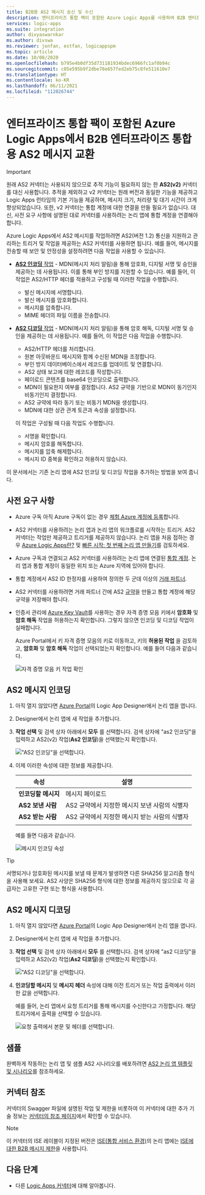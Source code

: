 ```yaml
---
title: B2B용 AS2 메시지 송신 및 수신
description: 엔터프라이즈 통합 팩이 포함된 Azure Logic Apps를 사용하여 B2B 엔터프라이즈 통합용 AS2 메시지 교환
services: logic-apps
ms.suite: integration
author: divyaswarnkar
ms.author: divswa
ms.reviewer: jonfan, estfan, logicappspm
ms.topic: article
ms.date: 10/08/2020
ms.openlocfilehash: b795e4b0df35d731181934bdec6966fc1af0b94c
ms.sourcegitcommit: c05e595b9f2dbe78e657fed2eb75c8fe511610e7
ms.translationtype: HT
ms.contentlocale: ko-KR
ms.lasthandoff: 06/11/2021
ms.locfileid: "112026744"
---
```

# <a name="exchange-as2-messages-for-b2b-enterprise-integration-in-azure-logic-apps-with-enterprise-integration-pack"></a>엔터프라이즈 통합 팩이 포함된 Azure Logic Apps에서 B2B 엔터프라이즈 통합용 AS2 메시지 교환

> [!IMPORTANT]
> 원래 AS2 커넥터는 사용되지 않으므로 추적 기능이 필요하지 않는 한 **AS2(v2)** 커넥터를 대신 사용합니다. 추적을 제외하고 v2 커넥터는 원래 버전과 동일한 기능을 제공하고 Logic Apps 런타임의 기본 기능을 제공하며, 메시지 크기, 처리량 및 대기 시간이 크게 향상되었습니다. 또한, v2 커넥터는 통합 계정에 대한 연결을 만들 필요가 없습니다. 대신, 사전 요구 사항에 설명된 대로 커넥터를 사용하려는 논리 앱에 통합 계정을 연결해야 합니다.

Azure Logic Apps에서 AS2 메시지를 작업하려면 AS2(버전 1.2) 통신을 지원하고 관리하는 트리거 및 작업을 제공하는 AS2 커넥터를 사용하면 됩니다. 예를 들어, 메시지를 전송할 때 보안 및 안정성을 설정하려면 다음 작업을 사용할 수 있습니다.

* [**AS2 인코딩** 작업](#encode) - MDN(메시지 처리 알림)을 통해 암호화, 디지털 서명 및 승인을 제공하는 데 사용됩니다. 이를 통해 부인 방지를 지원할 수 있습니다. 예를 들어, 이 작업은 AS2/HTTP 헤더를 적용하고 구성될 때 이러한 작업을 수행합니다.

  * 발신 메시지에 서명합니다.
  * 발신 메시지를 암호화합니다.
  * 메시지를 압축합니다.
  * MIME 헤더의 파일 이름을 전송합니다.

* [**AS2 디코딩** 작업](#decode) - MDN(메시지 처리 알림)을 통해 암호 해독, 디지털 서명 및 승인을 제공하는 데 사용됩니다. 예를 들어, 이 작업은 다음 작업을 수행합니다.

  * AS2/HTTP 헤더를 처리합니다.
  * 원본 아웃바운드 메시지와 함께 수신된 MDN을 조정합니다.
  * 부인 방지 데이터베이스에서 레코드를 업데이트 및 연결합니다.
  * AS2 상태 보고에 대한 레코드를 작성합니다.
  * 페이로드 콘텐츠를 base64 인코딩으로 출력합니다.
  * MDN이 필요한지 여부를 결정합니다. AS2 규약을 기반으로 MDN이 동기인지 비동기인지 결정합니다.
  * AS2 규약에 따라 동기 또는 비동기 MDN을 생성합니다.
  * MDN에 대한 상관 관계 토큰과 속성을 설정합니다.

  이 작업은 구성될 때 다음 작업도 수행합니다.

  * 서명을 확인합니다.
  * 메시지 암호를 해독합니다.
  * 메시지를 압축 해제합니다.
  * 메시지 ID 중복을 확인하고 허용하지 않습니다.

이 문서에서는 기존 논리 앱에 AS2 인코딩 및 디코딩 작업을 추가하는 방법을 보여 줍니다.

## <a name="prerequisites"></a>사전 요구 사항

* Azure 구독 아직 Azure 구독이 없는 경우 [체험 Azure 계정에 등록](https://azure.microsoft.com/free/)합니다.

* AS2 커넥터를 사용하려는 논리 앱과 논리 앱의 워크플로를 시작하는 트리거. AS2 커넥터는 작업만 제공하고 트리거를 제공하지 않습니다. 논리 앱을 처음 접하는 경우 [Azure Logic Apps란?](../logic-apps/logic-apps-overview.md) 및 [빠른 시작: 첫 번째 논리 앱 만들기](../logic-apps/quickstart-create-first-logic-app-workflow.md)를 검토하세요.

* Azure 구독과 연결되고 AS2 커넥터를 사용하려는 논리 앱에 연결된 [통합 계정](../logic-apps/logic-apps-enterprise-integration-create-integration-account.md). 논리 앱과 통합 계정이 동일한 위치 또는 Azure 지역에 있어야 합니다.

* 통합 계정에서 AS2 ID 한정자를 사용하여 정의한 두 군데 이상의 [거래 파트너](../logic-apps/logic-apps-enterprise-integration-partners.md).

* AS2 커넥터를 사용하려면 거래 파트너 간에 AS2 [규약](../logic-apps/logic-apps-enterprise-integration-agreements.md)을 만들고 통합 계정에 해당 규약을 저장해야 합니다.

* 인증서 관리에 [Azure Key Vault](../key-vault/general/overview.md)를 사용하는 경우 자격 증명 모음 키에서 **암호화** 및 **암호 해독** 작업을 허용하는지 확인합니다. 그렇지 않으면 인코딩 및 디코딩 작업이 실패합니다.

  Azure Portal에서 키 자격 증명 모음의 키로 이동하고, 키의 **허용된 작업** 을 검토하고, **암호화** 및 **암호 해독** 작업이 선택되었는지 확인합니다. 예를 들어 다음과 같습니다.

  ![자격 증명 모음 키 작업 확인](media/logic-apps-enterprise-integration-as2/key-vault-permitted-operations.png)

<a name="encode"></a>

## <a name="encode-as2-messages"></a>AS2 메시지 인코딩

1. 아직 열지 않았다면 [Azure Portal](https://portal.azure.com)의 Logic App Designer에서 논리 앱을 엽니다.

1. Designer에서 논리 앱에 새 작업을 추가합니다.

1. **작업 선택** 및 검색 상자 아래에서 **모두** 를 선택합니다. 검색 상자에 "as2 인코딩"을 입력하고 AS2(v2) 작업(**As2 인코딩**)을 선택했는지 확인합니다.

   !["AS2 인코딩"을 선택합니다.](./media/logic-apps-enterprise-integration-as2/select-as2-encode.png)

1. 이제 이러한 속성에 대한 정보를 제공합니다.

   | 속성 | 설명 |
   |----------|-------------|
   | **인코딩할 메시지** | 메시지 페이로드 |
   | **AS2 보낸 사람** | AS2 규약에서 지정한 메시지 보낸 사람의 식별자 |
   | **AS2 받는 사람** | AS2 규약에서 지정한 메시지 받는 사람의 식별자 |
   |||

   예를 들면 다음과 같습니다.

   ![메시지 인코딩 속성](./media/logic-apps-enterprise-integration-as2/as2-message-encoding-details.png)

> [!TIP]
> 서명되거나 암호화된 메시지를 보낼 때 문제가 발생하면 다른 SHA256 알고리즘 형식을 사용해 보세요. AS2 사양은 SHA256 형식에 대한 정보를 제공하지 않으므로 각 공급자는 고유한 구현 또는 형식을 사용합니다.

<a name="decode"></a>

## <a name="decode-as2-messages"></a>AS2 메시지 디코딩

1. 아직 열지 않았다면 [Azure Portal](https://portal.azure.com)의 Logic App Designer에서 논리 앱을 엽니다.

1. Designer에서 논리 앱에 새 작업을 추가합니다.

1. **작업 선택** 및 검색 상자 아래에서 **모두** 를 선택합니다. 검색 상자에 "as2 디코딩"을 입력하고 AS2(v2) 작업(**As2 디코딩**)을 선택했는지 확인합니다.

   !["AS2 디코딩"을 선택합니다.](media/logic-apps-enterprise-integration-as2/select-as2-decode.png)

1. **인코딩할 메시지** 및 **메시지 헤더** 속성에 대해 이전 트리거 또는 작업 출력에서 이러한 값을 선택합니다.

   예를 들어, 논리 앱에서 요청 트리거를 통해 메시지를 수신한다고 가정합니다. 해당 트리거에서 출력을 선택할 수 있습니다.

   ![요청 출력에서 본문 및 헤더를 선택합니다.](media/logic-apps-enterprise-integration-as2/as2-message-decoding-details.png)

## <a name="sample"></a>샘플

완벽하게 작동하는 논리 앱 및 샘플 AS2 시나리오를 배포하려면 [AS2 논리 앱 템플릿 및 시나리오](https://azure.microsoft.com/resources/templates/logic-app-as2-send-receive)를 참조하세요.

## <a name="connector-reference"></a>커넥터 참조

커넥터의 Swagger 파일에 설명된 작업 및 제한을 비롯하여 이 커넥터에 대한 추가 기술 정보는 [커넥터의 참조 페이지](/connectors/as2/)에서 확인할 수 있습니다. 

> [!NOTE]
> 이 커넥터의 ISE 레이블이 지정된 버전은 [ISE(통합 서비스 환경)](../logic-apps/connect-virtual-network-vnet-isolated-environment-overview.md)의 논리 앱에는 [ISE에 대한 B2B 메시지 제한](../logic-apps/logic-apps-limits-and-config.md#b2b-protocol-limits)을 사용합니다.

## <a name="next-steps"></a>다음 단계

* 다른 [Logic Apps 커넥터](../connectors/apis-list.md)에 대해 알아봅니다.
